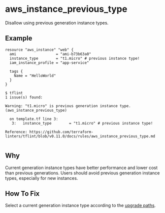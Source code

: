 # aws_instance_previous_type

Disallow using previous generation instance types.

## Example

```hcl
resource "aws_instance" "web" {
  ami                  = "ami-b73b63a0"
  instance_type        = "t1.micro" # previous instance type!
  iam_instance_profile = "app-service"

  tags {
    Name = "HelloWorld"
  }
}
```

```
$ tflint
1 issue(s) found:

Warning: "t1.micro" is previous generation instance type. (aws_instance_previous_type)

  on template.tf line 3:
   3:   instance_type        = "t1.micro" # previous instance type!

Reference: https://github.com/terraform-linters/tflint/blob/v0.11.0/docs/rules/aws_instance_previous_type.md
 
```

## Why

Current generation instance types have better performance and lower cost than previous generations. Users should avoid previous generation instance types, especially for new instances.

## How To Fix

Select a current generation instance type according to the [upgrade paths](https://aws.amazon.com/ec2/previous-generation/).
